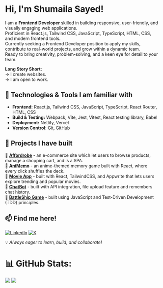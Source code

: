 # Hi, I'm Shumaila Sayed!  

I am a **Frontend Developer** skilled in building responsive, user-friendly, and visually engaging web applications.    
Proficient in React.js, Tailwind CSS, JavaScript, TypeScript, HTML, CSS, and modern frontend tools.   
Currently seeking a Frontend Developer position to apply my skills, contribute to real-world projects, and grow within a dynamic team.    
Ready to bring creativity, problem-solving, and a keen eye for detail to your team.

**Long Story Short:**   
 -> I create websites.    
 -> I am open to work.

## 🔧 Technologies & Tools I am familiar with 
- **Frontend:** React.js, Tailwind CSS, JavaScript, TypeScript, React Router, HTML, CSS  
- **Build & Testing:** Webpack, Vite, Jest, Vitest, React testing library, Babel
- **Deployment:** Netlify, Vercel
- **Version Control:** Git, GitHub  

## 📌 Projects I have built
🔹 **[Affordrobe](https://github.com/Shumaila-sayed/Affordrobe)** - an e-commerce site which let users to browse products, manage a shopping cart, and is a SPA.    
🔹 **[AniMemo](https://github.com/Shumaila-sayed/AniMemo)** - an anime-themed memory game built with React, where every click shuffles the deck.   
🔹 **[Movie App](https://github.com/Shumaila-sayed/FilmHub)** -  built with React, TailwindCSS, and Appwrite that lets users explore trending and popular movies.   
🔹 **[ChatBot](https://github.com/Shumaila-sayed/chatbot)** - built with API integration, file upload feature and remembers chat history.  
🔹 **[BattleShip Game](https://github.com/Shumaila-sayed/Battleship-Game)** - built using JavaScript and Test-Driven Development (TDD) principles.  
 

## 📫 Find me here!  
[![LinkedIn](https://img.shields.io/badge/LinkedIn-blue.svg?logo=linkedin&logoColor=white)](https://www.linkedin.com/in/shumaila-sayed-520a1321a/) 
[![X](https://img.shields.io/badge/X-black.svg?logo=X&logoColor=white)](https://x.com/Heyyshum)  

💡 *Always eager to learn, build, and collaborate!*  

# 📊 GitHub Stats:

![](https://github-readme-stats.vercel.app/api?username=Shumaila-sayed&theme=github_dark&hide_border=false&include_all_commits=false&count_private=false) 
![](https://github-readme-stats.vercel.app/api/top-langs/?username=Shumaila-sayed&theme=github_dark&hide_border=false&include_all_commits=false&count_private=false&layout=compact)
